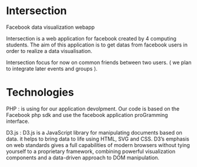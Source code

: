 Intersection
============

Facebook data visualization webapp

Intersection is a web application for facebook created by 4 computing students.
The aim of this application is to get datas from facebook users in order to
realize a data visualisation.

Intersection focus for now on common friends between two users.
( we plan to integrate later events and groups ).




Technologies
============
PHP : is using for our application devolpment. Our code is based on the Facebook php sdk 
and use the facebook application proGramming interface.


D3.js : D3.js is a JavaScript library for manipulating documents based on data. 
it helps to bring data to life using HTML, SVG and CSS. 
D3’s emphasis on web standards gives  a full capabilities of modern browsers 
without tying yourself to a proprietary framework, combining powerful visualization 
components and a data-driven approach to DOM manipulation. 
 



